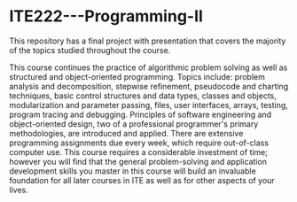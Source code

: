 # ITE222---Programming-II

This repository has a final project with presentation that covers the majority of the topics studied throughout the course.

This course continues the practice of algorithmic problem solving as well as structured and object-oriented programming. Topics include:  problem analysis and decomposition, stepwise refinement, pseudocode and charting techniques, basic control structures and data types, classes and objects, modularization and parameter passing, files, user interfaces, arrays, testing, program tracing and debugging. Principles of software engineering and object-oriented design, two of a professional programmer's primary methodologies, are introduced and applied. There are extensive programming assignments due every week, which require out-of-class computer use. This course requires a considerable investment of time; however you will find that the general problem-solving and application development skills you master in this course will build an invaluable foundation for all later courses in ITE as well as for other aspects of your lives.
